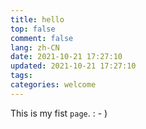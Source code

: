 ```yaml
---
title: hello
top: false
comment: false
lang: zh-CN
date: 2021-10-21 17:27:10
updated: 2021-10-21 17:27:10
tags:
categories: welcome
---
```


This is my fist `page`. : - )
